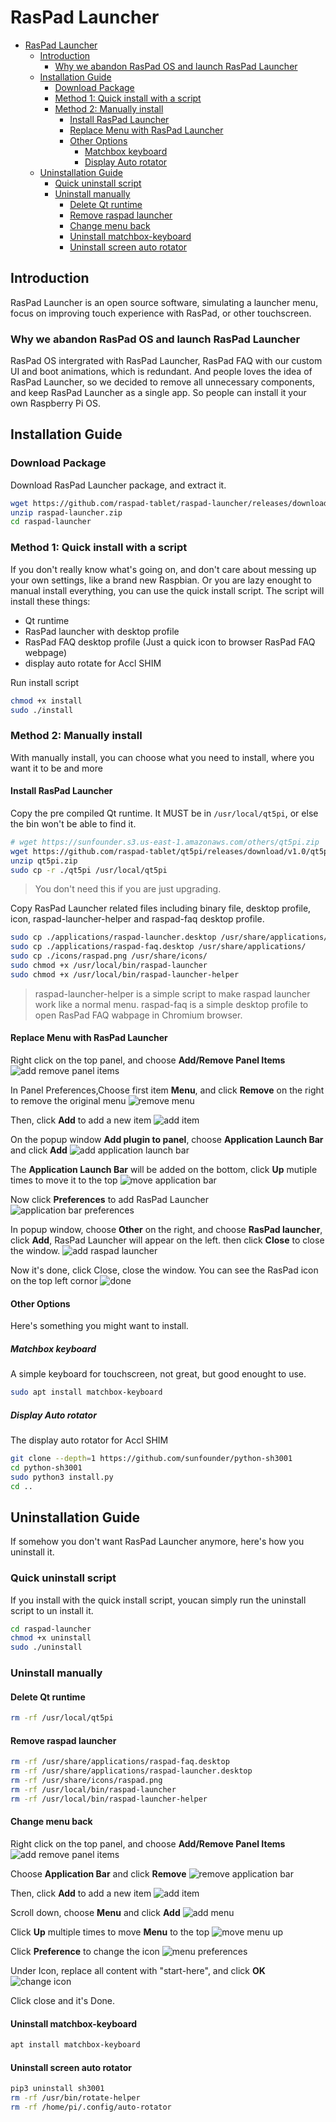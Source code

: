 # RasPad Launcher

- [RasPad Launcher](#raspad-launcher)
  - [Introduction](#introduction)
    - [Why we abandon RasPad OS and launch RasPad Launcher](#why-we-abandon-raspad-os-and-launch-raspad-launcher)
  - [Installation Guide](#installation-guide)
    - [Download Package](#download-package)
    - [Method 1: Quick install with a script](#method-1-quick-install-with-a-script)
    - [Method 2: Manually install](#method-2-manually-install)
      - [Install RasPad Launcher](#install-raspad-launcher)
      - [Replace Menu with RasPad Launcher](#replace-menu-with-raspad-launcher)
      - [Other Options](#other-options)
        - [Matchbox keyboard](#matchbox-keyboard)
        - [Display Auto rotator](#display-auto-rotator)
  - [Uninstallation Guide](#uninstallation-guide)
    - [Quick uninstall script](#quick-uninstall-script)
    - [Uninstall manually](#uninstall-manually)
      - [Delete Qt runtime](#delete-qt-runtime)
      - [Remove raspad launcher](#remove-raspad-launcher)
      - [Change menu back](#change-menu-back)
      - [Uninstall matchbox-keyboard](#uninstall-matchbox-keyboard)
      - [Uninstall screen auto rotator](#uninstall-screen-auto-rotator)

## Introduction

RasPad Launcher is an open source software, simulating a launcher menu, focus on improving touch experience with RasPad, or other touchscreen.

### Why we abandon RasPad OS and launch RasPad Launcher

RasPad OS intergrated with RasPad Launcher, RasPad FAQ with our custom UI and boot animations, which is redundant. And people loves the idea of RasPad Launcher, so we decided to remove all unnecessary components, and keep RasPad Launcher as a single app. So people can install it your own Raspberry Pi OS.

## Installation Guide

### Download Package

Download RasPad Launcher package, and extract it.

```bash
wget https://github.com/raspad-tablet/raspad-launcher/releases/download/v1.2/raspad-launcher.zip
unzip raspad-launcher.zip
cd raspad-launcher
```

### Method 1: Quick install with a script

If you don't really know what's going on, and don't care about messing up your own settings, like a brand new Raspbian. Or you are lazy enought to manual install everything, you can use the quick install script. The script will install these things:

- Qt runtime
- RasPad launcher with desktop profile
- RasPad FAQ desktop profile (Just a quick icon to browser RasPad FAQ webpage)
- display auto rotate for Accl SHIM

Run install script

```bash
chmod +x install
sudo ./install
```

### Method 2: Manually install

With manually install, you can choose what you need to install, where you want it to be and more

#### Install RasPad Launcher

Copy the pre compiled Qt runtime. It MUST be in `/usr/local/qt5pi`, or else the bin won't be able to find it.

```bash
# wget https://sunfounder.s3.us-east-1.amazonaws.com/others/qt5pi.zip
wget https://github.com/raspad-tablet/qt5pi/releases/download/v1.0/qt5pi.zip
unzip qt5pi.zip
sudo cp -r ./qt5pi /usr/local/qt5pi
```

> You don't need this if you are just upgrading.

Copy RasPad Launcher related files including binary file, desktop profile, icon, raspad-launcher-helper and raspad-faq desktop profile.

```bash
sudo cp ./applications/raspad-launcher.desktop /usr/share/applications/
sudo cp ./applications/raspad-faq.desktop /usr/share/applications/
sudo cp ./icons/raspad.png /usr/share/icons/
sudo chmod +x /usr/local/bin/raspad-launcher
sudo chmod +x /usr/local/bin/raspad-launcher-helper
```

> raspad-launcher-helper is a simple script to make raspad launcher work like a normal menu.
> raspad-faq is a simple desktop profile to open RasPad FAQ wabpage in Chromium browser.

#### Replace Menu with RasPad Launcher

Right click on the top panel, and choose **Add/Remove Panel Items**
![add remove panel items](./images/add-remove-panel-items.jpg)

In Panel Preferences,Choose first item **Menu**, and click **Remove** on the right to remove the original menu
![remove menu](./images/remove-menu.jpg)

Then, click **Add** to add a new item
![add item](./images/add-item.jpg)

On the popup window **Add plugin to panel**, choose **Application Launch Bar** and click **Add**
![add application launch bar](./images/add-application-launch-bar.jpg)

The **Application Launch Bar** will be added on the bottom, click **Up** mutiple times to move it to the top
![move application bar](./images/move-application-bar.jpg)

Now click **Preferences** to add RasPad Launcher
![application bar preferences](./images/application-bar-preferences.jpg)

In popup window, choose **Other** on the right, and choose **RasPad launcher**, click **Add**, RasPad Launcher will appear on the left. then click **Close** to close the window.
![add raspad launcher](./images/add-raspad-launcher.jpg)

Now it's done, click Close, close the window. You can see the RasPad icon on the top left cornor
![done](./images/done.jpg)

#### Other Options

Here's something you might want to install.

##### Matchbox keyboard

A simple keyboard for touchscreen, not great, but good enought to use.

```bash
sudo apt install matchbox-keyboard
```

##### Display Auto rotator

The display auto rotator for Accl SHIM

```bash
git clone --depth=1 https://github.com/sunfounder/python-sh3001
cd python-sh3001
sudo python3 install.py
cd ..
```

## Uninstallation Guide

If somehow you don't want RasPad Launcher anymore, here's how you uninstall it.

### Quick uninstall script

If you install with the quick install script, youcan simply run the uninstall script to un install it.

```bash
cd raspad-launcher
chmod +x uninstall
sudo ./uninstall
```

### Uninstall manually

#### Delete Qt runtime

```bash
rm -rf /usr/local/qt5pi
```

#### Remove raspad launcher

```bash
rm -rf /usr/share/applications/raspad-faq.desktop
rm -rf /usr/share/applications/raspad-launcher.desktop
rm -rf /usr/share/icons/raspad.png
rm -rf /usr/local/bin/raspad-launcher
rm -rf /usr/local/bin/raspad-launcher-helper
```

#### Change menu back

Right click on the top panel, and choose **Add/Remove Panel Items**
![add remove panel items](./images/add-remove-panel-items.jpg)

Choose **Application Bar** and click **Remove**
![remove application bar](./images/remove-application-bar.jpg)

Then, click **Add** to add a new item
![add item](./images/add-item.jpg)

Scroll down, choose **Menu** and click **Add**
![add menu](./images/add-menu.jpg)

Click **Up** multiple times to move **Menu** to the top
![move menu up](./images/move-menu-up.jpg)

Click **Preference** to change the icon
![menu preferences](./images/menu-preferences.jpg)

Under Icon, replace all content with "start-here", and click **OK**
![change icon](./images/change-icon.jpg)

Click close and it's Done.

#### Uninstall matchbox-keyboard

```bash
apt install matchbox-keyboard
```

#### Uninstall screen auto rotator

```bash
pip3 uninstall sh3001
rm -rf /usr/bin/rotate-helper
rm -rf /home/pi/.config/auto-rotator
```
